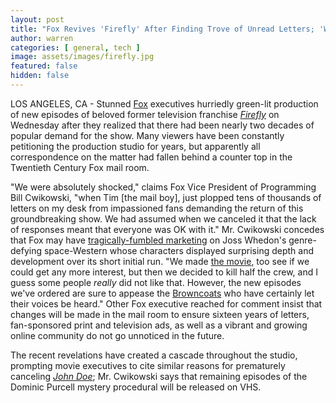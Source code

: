 ```yaml
---
layout: post
title: "Fox Revives 'Firefly' After Finding Trove of Unread Letters; 'We Didn't Know People Wanted This'"
author: warren
categories: [ general, tech ]
image: assets/images/firefly.jpg
featured: false
hidden: false
---
```


LOS ANGELES, CA - Stunned [Fox](https://finance.yahoo.com/quote/FOX) executives hurriedly green-lit production of new episodes of beloved former television franchise [_Firefly_](https://www.imdb.com/title/tt0303461/) on Wednesday after they realized that there had been nearly two decades of popular demand for the show. Many viewers have been constantly petitioning the production studio for years, but apparently all correspondence on the matter had fallen behind a counter top in the Twentieth Century Fox mail room. 

"We were absolutely shocked," claims Fox Vice President of Programming Bill Cwikowski, "when Tim [the mail boy], just plopped tens of thousands of letters on my desk from impassioned fans demanding the return of this groundbreaking show. We had assumed when we canceled it that the lack of responses meant that everyone was OK with it." Mr. Cwikowski concedes that Fox may have [tragically-fumbled marketing](https://www.businessinsider.com/fox-screwed-up-firefly-2014-9) on Joss Whedon's genre-defying space-Western whose characters displayed surprising depth and development over its short initial run. "We made [the movie](https://www.imdb.com/title/tt0379786/), too see if we could get any more interest, but then we decided to kill half the crew, and I guess some people _really_ did not like that. However, the new episodes we've ordered are sure to appease the [Browncoats](http://www.browncoats.com/index.php?ContentID=42e95a1f27c00) who have certainly let their voices be heard." Other Fox executive reached for comment insist that changes will be made in the mail room to ensure sixteen years of letters, fan-sponsored print and television ads, as well as a vibrant and growing online community do not go unnoticed in the future. 

The recent revelations have created a cascade throughout the studio, prompting movie executives to cite similar reasons for prematurely canceling [_John Doe_](https://www.imdb.com/title/tt0320038); Mr. Cwikowski says that remaining episodes of the Dominic Purcell mystery procedural will be released on VHS.